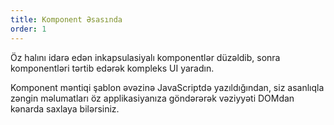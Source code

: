 ```yaml
---
title: Komponent Əsasında
order: 1
---
```


Öz halını idarə edən inkapsulasiyalı komponentlər düzəldib, sonra komponentləri tərtib edərək kompleks UI yaradın.

Komponent məntiqi şablon əvəzinə JavaScriptdə yazıldığından, siz asanlıqla zəngin məlumatları öz applikasiyanıza göndərərək vəziyyəti DOMdan kənarda saxlaya bilərsiniz.
